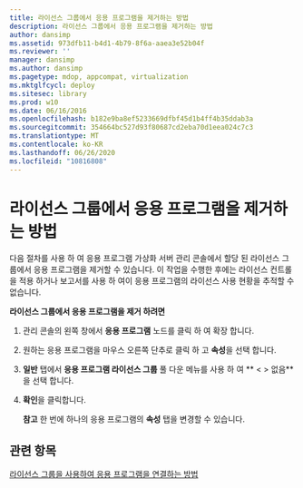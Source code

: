 ```yaml
---
title: 라이선스 그룹에서 응용 프로그램을 제거하는 방법
description: 라이선스 그룹에서 응용 프로그램을 제거하는 방법
author: dansimp
ms.assetid: 973dfb11-b4d1-4b79-8f6a-aaea3e52b04f
ms.reviewer: ''
manager: dansimp
ms.author: dansimp
ms.pagetype: mdop, appcompat, virtualization
ms.mktglfcycl: deploy
ms.sitesec: library
ms.prod: w10
ms.date: 06/16/2016
ms.openlocfilehash: b182e9ba8ef5233669dfbf45d1b4ff4b35ddab3a
ms.sourcegitcommit: 354664bc527d93f80687cd2eba70d1eea024c7c3
ms.translationtype: MT
ms.contentlocale: ko-KR
ms.lasthandoff: 06/26/2020
ms.locfileid: "10816808"
---
```

# 라이선스 그룹에서 응용 프로그램을 제거하는 방법


다음 절차를 사용 하 여 응용 프로그램 가상화 서버 관리 콘솔에서 할당 된 라이선스 그룹에서 응용 프로그램을 제거할 수 있습니다. 이 작업을 수행한 후에는 라이선스 컨트롤을 적용 하거나 보고서를 사용 하 여이 응용 프로그램의 라이선스 사용 현황을 추적할 수 없습니다.

**라이선스 그룹에서 응용 프로그램을 제거 하려면**

1.  관리 콘솔의 왼쪽 창에서 **응용 프로그램** 노드를 클릭 하 여 확장 합니다.

2.  원하는 응용 프로그램을 마우스 오른쪽 단추로 클릭 하 고 **속성**을 선택 합니다.

3.  **일반** 탭에서 **응용 프로그램 라이선스 그룹** 풀 다운 메뉴를 사용 하 여 ** &lt; &gt; 없음**을 선택 합니다.

4.  **확인**을 클릭합니다.

    **참고**  한 번에 하나의 응용 프로그램의 **속성** 탭을 변경할 수 있습니다.

     

## 관련 항목


[라이선스 그룹을 사용하여 응용 프로그램을 연결하는 방법](how-to-associate-an-application-with-a-license-group.md)

 

 





